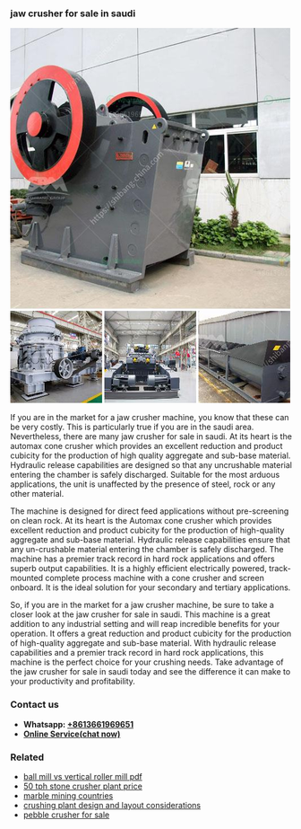 <h3>jaw crusher for sale in saudi</h3><img src='1706753770.jpg' alt=''><p>If you are in the market for a jaw crusher machine, you know that these can be very costly. This is particularly true if you are in the saudi area. Nevertheless, there are many jaw crusher for sale in saudi. At its heart is the automax cone crusher which provides an excellent reduction and product cubicity for the production of high quality aggregate and sub-base material. Hydraulic release capabilities are designed so that any uncrushable material entering the chamber is safely discharged. Suitable for the most arduous applications, the unit is unaffected by the presence of steel, rock or any other material.</p><p>The machine is designed for direct feed applications without pre-screening on clean rock. At its heart is the Automax cone crusher which provides excellent reduction and product cubicity for the production of high-quality aggregate and sub-base material. Hydraulic release capabilities ensure that any un-crushable material entering the chamber is safely discharged. The machine has a premier track record in hard rock applications and offers superb output capabilities. It is a highly efficient electrically powered, track-mounted complete process machine with a cone crusher and screen onboard. It is the ideal solution for your secondary and tertiary applications.</p><p>So, if you are in the market for a jaw crusher machine, be sure to take a closer look at the jaw crusher for sale in saudi. This machine is a great addition to any industrial setting and will reap incredible benefits for your operation. It offers a great reduction and product cubicity for the production of high-quality aggregate and sub-base material. With hydraulic release capabilities and a premier track record in hard rock applications, this machine is the perfect choice for your crushing needs. Take advantage of the jaw crusher for sale in saudi today and see the difference it can make to your productivity and profitability.</p><h3>Contact us</h3><ul><li><strong>Whatsapp:&nbsp;<a href="https://wa.me/8613661969651">+8613661969651</a></strong></li><li><a href="https://swt.shibang-china.com/?git&amp;zhl&amp;jaw crusher for sale in saudi"><strong>Online Service(chat now)</strong></a></li></ul><h3>Related</h3><ul><li><a href='ball mill vs vertical roller mill pdf.md'>ball mill vs vertical roller mill pdf</a></li><li><a href='50 tph stone crusher plant price.md'>50 tph stone crusher plant price</a></li><li><a href='marble mining countries.md'>marble mining countries</a></li><li><a href='crushing plant design and layout considerations.md'>crushing plant design and layout considerations</a></li><li><a href='pebble crusher for sale.md'>pebble crusher for sale</a></li></ul>